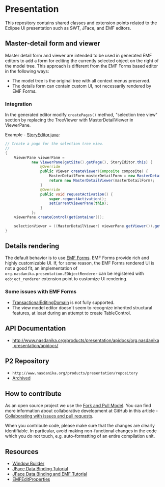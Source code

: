 # Presentation
This repository contains shared classes and extension points related to the Eclipse UI presentation such as SWT, JFace, and EMF editors.

## Master-detail form and viewer

Master detail form and viewer are intended to be used in generated EMF editors to add a form for editing the currently selected object on the right of the model tree. This approach is different
from the EMF Forms based editor in the following ways:

* The model tree is the original tree with all context menus preserved.
* The details form can contain custom UI, not necessarily rendered by EMF Forms.


### Integration

In the generated editor modify ``createPages()`` method, "selection tree view" section by replacing the TreeViewer with MasterDetailViewer in ViewerPane.

Example - [StoryEditor.java](https://github.com/Nasdanika/story/blob/master/org.nasdanika.story.editor/src/org/nasdanika/story/presentation/StoryEditor.java#L993):

```java
// Create a page for the selection tree view.
//
{
	ViewerPane viewerPane =
			new ViewerPane(getSite().getPage(), StoryEditor.this) {
				@Override
				public Viewer createViewer(Composite composite) {
					MasterDetailForm masterDetailForm = new MasterDetailForm(composite, SWT.NONE, editingDomain);
					return new MasterDetailViewer(masterDetailForm);
				}
				@Override
				public void requestActivation() {
					super.requestActivation();
					setCurrentViewerPane(this);
				}
			};
	viewerPane.createControl(getContainer());

	selectionViewer = ((MasterDetailViewer) viewerPane.getViewer()).getTreeViewer();
}
```

## Details rendering

The default behavior is to use [EMF Forms](https://www.eclipse.org/ecp/emfforms/). EMF Forms provide rich and highly customizable UI. 
If, for some reason, the EMF Forms rendered UI is not a good fit, 
an implementation of ``org.nasdanika.presentation.EObjectRenderer`` can be registered with ``eobject_renderer``
extension point to customize UI rendering. 

### Some issues with EMF Forms

* [TransactionalEditingDomain](http://download.eclipse.org/modeling/emf/transaction/javadoc/1.1.1/org/eclipse/emf/transaction/TransactionalEditingDomain.html) is not fully supported.
* The view model editor doesn't seem to recognize inherited structural features, at least during an attempt to create TableControl.

## API Documentation

* http://www.nasdanika.org/products/presentation/apidocs/org.nasdanika.presentation/apidocs/

## P2 Repository

* ``http://www.nasdanika.org/products/presentation/repository``
* [Archived](http://www.nasdanika.org/products/presentation/org.nasdanika.presentation.repository-0.1.0-SNAPSHOT.zip)
 
## How to contribute

As an open source project we use the [Fork and Pull Model](https://help.github.com/articles/about-collaborative-development-models/).
You can find more information about collaborative development at GitHub in this article - [Collaborating with issues and pull requests](https://help.github.com/categories/collaborating-with-issues-and-pull-requests).

When you contribute code, please make sure that the changes are clearly identifiable. In particular, avoid making non-functional changes in the code which you do not touch, 
e.g. auto-formatting of an entire compilation unit. 

## Resources

* [Window Builder](https://eclipse.org/windowbuilder/)
* [JFace Data Binding Tutorial](http://www.vogella.com/tutorials/EclipseDataBinding/article.html)
* [JFace Data Binding and EMF Tutorial](http://www.vogella.com/tutorials/EclipseDataBindingEMF/article.html)
* [EMFEditProperties](http://download.eclipse.org/modeling/emf/emf/javadoc/2.7.0/org/eclipse/emf/databinding/edit/EMFEditProperties.html)

